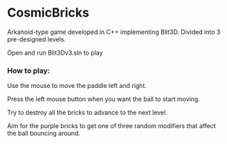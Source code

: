 # CosmicBricks
Arkanoid-type game developed in C++ implementing Blit3D. Divided into 3 pre-designed levels.
<p>Open and run Blit3Dv3.sln to play</p>
<p><h3>How to play:</h3></p>
Use the mouse to move the paddle left and right.</p>
Press the left mouse button when you want the ball to start moving.</p>
Try to destroy all the bricks to advance to the next level.</p>
Aim for the purple bricks to get one of three random modifiers that affect the ball bouncing around.</p>
